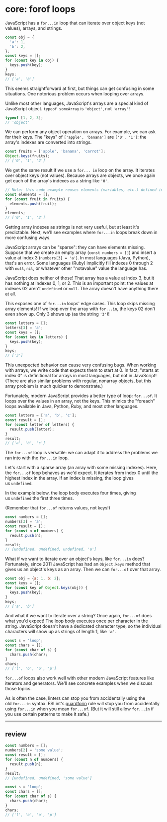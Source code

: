 # core: forof loops

JavaScript has a `for...in` loop that can iterate over object keys (not values), arrays, and strings.

```js
const obj = {
  'a': 1,
  'b': 2,
};
const keys = [];
for (const key in obj) {
  keys.push(key);
}
keys;
// ['a', 'b']
```

This seems straightforward at first, but things can get confusing in some situations. One notorious problem occurs when looping over arrays.

Unlike most other languages, JavaScript's arrays are a special kind of JavaScript object. `typeof someArray` is `'object'`, not `'array'`!

```js
typeof [1, 2, 3];
// 'object'
```

We can perform any object operation on arrays. For example, we can ask for their keys. The "keys" of `['apple', 'banana']` are `['0', '1']`: the array's indexes are converted into strings.

```js
const fruits = ['apple', 'banana', 'carrot'];
Object.keys(fruits);
// ['0', '1', '2']
```

We get the same result if we use a `for... in` loop on the array. It iterates over object keys (not values). Because arrays are objects, we once again get each of the array's indexes as a string like `'0'`.

```js
// Note: this code example reuses elements (variables, etc.) defined in earlier examples.
const elements = [];
for (const fruit in fruits) {
  elements.push(fruit);
}
elements;
// ['0', '1', '2']
```

Getting array indexes as strings is not very useful, but at least it's predictable. Next, we'll see examples where `for...in` loops break down in more confusing ways.

JavaScript arrays can be "sparse": they can have elements missing. Suppose that we create an empty array (`const numbers = []`) and insert a value at index 3 (`numbers[3] = 'a'`). In most languages (Java, Python), that's an error. Some languages (Ruby) implicitly fill indexes 0 through 2 with `null`, `nil`, or whatever other "notavalue" value the language has.

JavaScript does neither of those! That array has a value at index 3, but it has nothing at indexes 0, 1, or 2. This is an important point: the values at indexes 02 aren't `undefined` or `null`. The array doesn't have anything there at all.

This exposes one of `for...in` loops' edge cases. This loop skips missing array elements! If we loop over the array with `for...in`, the keys 02 don't even show up. Only 3 shows up (as the string `'3'`)!

```js
const letters = [];
letters[3] = 'a';
const keys = [];
for (const key in letters) {
  keys.push(key);
}
keys;
// ['3']
```

This unexpected behavior can cause very confusing bugs. When working with arrays, we write code that expects them to start at 0. In fact, "starts at index 0" is definitional for arrays in most languages, but not in JavaScript! (There are also similar problems with regular, nonarray objects, but this array problem is much quicker to demonstrate.)

Fortunately, modern JavaScript provides a better type of loop: `for...of`. It loops over the values in an array, not the keys. This mimics the "foreach" loops available in Java, Python, Ruby, and most other languages.

```js
const letters = ['a', 'b', 'c'];
const result = [];
for (const letter of letters) {
  result.push(letter);
}
result;
// ['a', 'b', 'c']
```

The `for...of` loop is versatile: we can adapt it to address the problems we ran into with the `for...in` loop.

Let's start with a sparse array (an array with some missing indexes). Here, the `for...of` loop behaves as we'd expect. It iterates from index 0 until the highest index in the array. If an index is missing, the loop gives us `undefined`.

In the example below, the loop body executes four times, giving us `undefined` the first three times.

(Remember that `for...of` returns values, not keys!)

```js
const numbers = [];
numbers[3] = 'a';
const result = [];
for (const n of numbers) {
  result.push(n);
}
result;
// [undefined, undefined, undefined, 'a']
```

What if we want to iterate over an object's keys, like `for...in` does? Fortunately, since 2011 JavaScript has had an `Object.keys` method that gives us an object's keys as an array. Then we can `for...of` over that array.

```js
const obj = {a: 1, b: 2};
const keys = [];
for (const key of Object.keys(obj)) {
  keys.push(key);
}
keys;
// ['a', 'b']
```

And what if we want to iterate over a string? Once again, `for...of` does what you'd expect! The loop body executes once per character in the string. JavaScript doesn't have a dedicated character type, so the individual characters will show up as strings of length 1, like `'a'`.

```js
const s = 'loop';
const chars = [];
for (const char of s) {
  chars.push(char);
}
chars;
// ['l', 'o', 'o', 'p']
```

`for...of` loops also work well with other modern JavaScript features like iterators and generators. We'll see concrete examples when we discuss those topics.

As is often the case, linters can stop you from accidentally using the old `for...in` syntax. ESLint's [guardforin](https://eslint.org/docs/rules/guardforin) rule will stop you from accidentally using `for...in` when you mean `for...of`. (But it will still allow `for...in` if you use certain patterns to make it safe.)

---

## review

```js
const numbers = [];
numbers[2] = 'some value';
const result = [];
for (const n of numbers) {
  result.push(n);
}
result;
// [undefined, undefined, 'some value']
```

```js
const s = 'loop';
const chars = [];
for (const char of s) {
  chars.push(char);
}
chars;
// ['l', 'o', 'o', 'p']
```